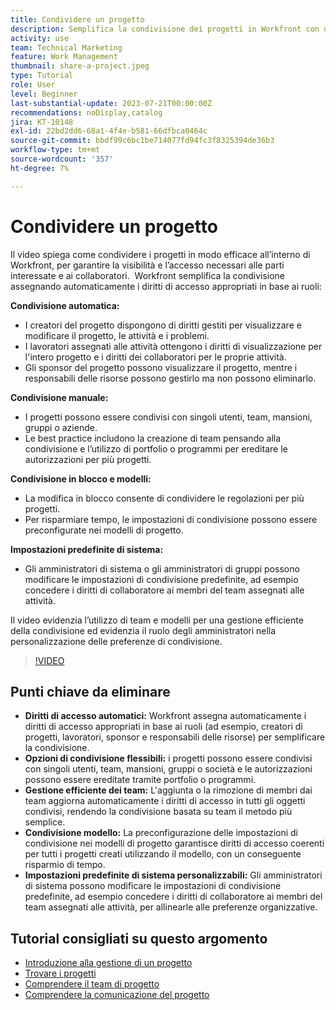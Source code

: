 ```yaml
---
title: Condividere un progetto
description: Semplifica la condivisione dei progetti in Workfront con diritti di accesso automatici, opzioni flessibili, gestione basata su team, condivisione di modelli e impostazioni di sistema personalizzabili per una collaborazione semplificata.
activity: use
team: Technical Marketing
feature: Work Management
thumbnail: share-a-project.jpeg
type: Tutorial
role: User
level: Beginner
last-substantial-update: 2023-07-21T00:00:00Z
recommendations: noDisplay,catalog
jira: KT-10148
exl-id: 22bd2dd6-68a1-4f4e-b581-66dfbca0464c
source-git-commit: bbdf99c6bc1be714077fd94fc3f8325394de36b3
workflow-type: tm+mt
source-wordcount: '357'
ht-degree: 7%

---
```


# Condividere un progetto

Il video spiega come condividere i progetti in modo efficace all’interno di Workfront, per garantire la visibilità e l’accesso necessari alle parti interessate e ai collaboratori. &#x200B; Workfront semplifica la condivisione assegnando automaticamente i diritti di accesso appropriati in base ai ruoli:

**Condivisione automatica:**
* I creatori del progetto dispongono di diritti gestiti per visualizzare e modificare il progetto, le attività e i problemi.
* I lavoratori assegnati alle attività ottengono i diritti di visualizzazione per l&#39;intero progetto e i diritti dei collaboratori per le proprie attività.
* Gli sponsor del progetto possono visualizzare il progetto, mentre i responsabili delle risorse possono gestirlo ma non possono eliminarlo.

**Condivisione manuale:**
* I progetti possono essere condivisi con singoli utenti, team, mansioni, gruppi o aziende.
* Le best practice includono la creazione di team pensando alla condivisione e l’utilizzo di portfolio o programmi per ereditare le autorizzazioni per più progetti.

**Condivisione in blocco e modelli:**
* La modifica in blocco consente di condividere le regolazioni per più progetti. &#x200B;
* Per risparmiare tempo, le impostazioni di condivisione possono essere preconfigurate nei modelli di progetto. &#x200B;

**Impostazioni predefinite di sistema:**
* Gli amministratori di sistema o gli amministratori di gruppi possono modificare le impostazioni di condivisione predefinite, ad esempio concedere i diritti di collaboratore ai membri del team assegnati alle attività.

Il video evidenzia l’utilizzo di team e modelli per una gestione efficiente della condivisione ed evidenzia il ruolo degli amministratori nella personalizzazione delle preferenze di condivisione.

>[!VIDEO](https://video.tv.adobe.com/v/3418904/?quality=12&learn=on&enablevpops=1)

## Punti chiave da eliminare

* **Diritti di accesso automatici:** Workfront assegna automaticamente i diritti di accesso appropriati in base ai ruoli (ad esempio, creatori di progetti, lavoratori, sponsor e responsabili delle risorse) per semplificare la condivisione. &#x200B;
* **Opzioni di condivisione flessibili:** i progetti possono essere condivisi con singoli utenti, team, mansioni, gruppi o società e le autorizzazioni possono essere ereditate tramite portfolio o programmi. &#x200B;
* **Gestione efficiente dei team:** L&#39;aggiunta o la rimozione di membri dai team aggiorna automaticamente i diritti di accesso in tutti gli oggetti condivisi, rendendo la condivisione basata su team il metodo più semplice. &#x200B;
* **Condivisione modello:** La preconfigurazione delle impostazioni di condivisione nei modelli di progetto garantisce diritti di accesso coerenti per tutti i progetti creati utilizzando il modello, con un conseguente risparmio di tempo. &#x200B;
* **Impostazioni predefinite di sistema personalizzabili:** Gli amministratori di sistema possono modificare le impostazioni di condivisione predefinite, ad esempio concedere i diritti di collaboratore ai membri del team assegnati alle attività, per allinearle alle preferenze organizzative. &#x200B;


## Tutorial consigliati su questo argomento

* [Introduzione alla gestione di un progetto](/help/manage-work/projects/getting-started-manage-a-project.md)
* [Trovare i progetti](/help/manage-work/projects/find-projects.md)
* [Comprendere il team di progetto](/help/manage-work/projects/understand-the-project-team.md)
* [Comprendere la comunicazione del progetto](/help/manage-work/projects/understand-project-communication.md)

